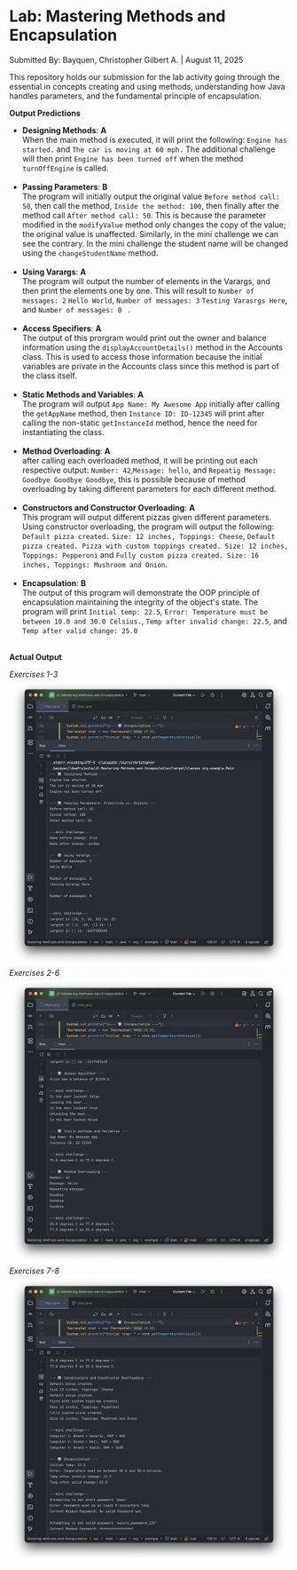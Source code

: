 # Lab: Mastering Methods and Encapsulation

Submitted By: Bayquen, Christopher Gilbert A. | August 11, 2025

This repository holds our submission for the lab activity going through the essential in concepts creating and using methods, understanding how Java handles parameters, and the fundamental principle of encapsulation. 

**Output Predictions**

- **Designing Methods**: **A** <br> When the main method is executed, it will print the following: `Engine has started.` and `The car is moving at 60 mph.` The additional challenge will then print `Engine has been turned off` when the method `turnOffEngine` is called. <br><br>
- **Passing Parameters**: **B** <br> The program will initially output the original value `Before method call: 50`, then call the method, `Inside the method: 100`, then finally after the method call `After method call: 50`. This is because the parameter modified in the `modifyValue` method only changes the copy of the value; the original value is unaffected. Similarly, in the mini challenge we can see the contrary. In the mini challenge the student name will be changed using the `changeStudentName` method.<br><br> 
- **Using Varargs**: **A** <br> The program will output the number of elements in the Varargs, and then print the elements one by one. This will result to `Number of messages: 2` `Hello World`, `Number of messages: 3` `Testing Varasrgs Here`, and `Number of messages: 0` ` `. <br><br>
- **Access Specifiers**: **A** <br> The output of this prorgram would print out the owner and balance information using the `displayAccountDetails()` method in the Accounts class. This is used to access those information because the initial variables are private in the Accounts class since this method is part of the class itself. <br><br>
- **Static Methods and Variables**: **A** <br> The program will output `App Name: My Awesome App` initially after calling the `getAppName` method, then `Instance ID: ID-12345` will print after calling the non-static `getInstanceId` method, hence the need for instantiating the class. <br><br>
- **Method Overloading**: **A** <br> after calling each overloaded method, it will be printing out each respective output: `Number: 42`,`Message: hello`, and `Repeatig Message: Goodbye Goodbye Goodbye`, this is possible because of method overloading  by taking different parameters for each different method. <br><br>
- **Constructors and Constructor Overloading**: **A** <br> This program will output different pizzas given different parameters. Using constructor overloading, the program will output the following: `Default pizza created.`
  `Size: 12 inches, Toppings: Cheese`, `Default pizza created. Pizza with custom toppings created. Size: 12 inches, Toppings: Pepperoni` and `Fully custom pizza created. Size: 16 inches, Toppings: Mushroom and Onion`. <br><br>
- **Encapsulation**: **B** <br> The output of this program will demonstrate the OOP principle of encapsulation maintaining the integrity of the object's state. The program will print `Initial temp: 22.5`, `Error: Temperature must be between 10.0 and 30.0 Celsius.`, `Temp after invalid change: 22.5`, and `Temp after valid change: 25.0` <br><br>




**Actual Output**

*Exercises 1-3*
![Output](/images/output-1.png)
*Exercises 2-6*
![Output](/images/output-2.png)
*Exercises 7-8*
![Output](/images/output-3.png)